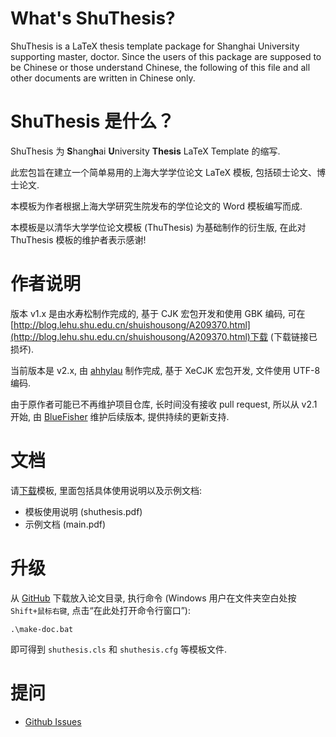 # What's ShuThesis?
ShuThesis is a LaTeX thesis template package for Shanghai University supporting master, doctor. 
Since the users of this package are supposed to be Chinese or those understand Chinese, the following of this file and all other documents are written in Chinese only.

# ShuThesis 是什么？
ShuThesis 为 <b>S</b>hang<b>h</b>ai <b>U</b>niversity <b>Thesis</b> LaTeX Template 的缩写.

此宏包旨在建立一个简单易用的上海大学学位论文 LaTeX 模板, 包括硕士论文、博士论文. 

本模板为作者根据上海大学研究生院发布的学位论文的 Word 模板编写而成.

本模板是以清华大学学位论文模板 (ThuThesis) 为基础制作的衍生版, 在此对 ThuThesis 模板的维护者表示感谢!

# 作者说明

版本 v1.x 是由水寿松制作完成的, 基于 CJK 宏包开发和使用 GBK 编码, 可在[http://blog.lehu.shu.edu.cn/shuishousong/A209370.html](http://blog.lehu.shu.edu.cn/shuishousong/A209370.html)下载 (下载链接已损坏).

当前版本是 v2.x, 由 [ahhylau](https://github.com/ahhylau/shuthesis) 制作完成, 基于 XeCJK 宏包开发, 文件使用 UTF-8 编码.

由于原作者可能已不再维护项目仓库, 长时间没有接收 pull request, 所以从 v2.1 开始, 由 [BlueFisher](https://github.com/BlueFisher/shuthesis) 维护后续版本, 提供持续的更新支持.

# 文档
请[下载](https://github.com/BlueFisher/shuthesis)模板, 里面包括具体使用说明以及示例文档:

* 模板使用说明 (shuthesis.pdf)
* 示例文档 (main.pdf)


# 升级

从 [GitHub](https://github.com/BlueFisher/shuthesis) 下载放入论文目录, 执行命令 (Windows 用户在文件夹空白处按`Shift+鼠标右键`, 点击“在此处打开命令行窗口”):

    .\make-doc.bat

即可得到 `shuthesis.cls` 和 `shuthesis.cfg` 等模板文件.

# 提问

* [Github Issues](https://github.com/BlueFisher/shuthesis/issues)

